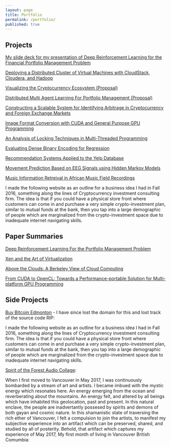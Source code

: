 ```yaml
---
layout: page
title: Portfolio
permalink: /portfolio/
published: true
---
```

## Projects

[My slide deck for my presentation of Deep Reinforcement Learning for the Financial Portfolio Management Problem](/pdf/DeepTrading.pptx)

[Deploying a Distributed Cluster of Virtual Machines with CloudStack, Cloudera, and Hadoop](/pdf/ClouderaClusterDeploy.pdf)

[Visualizing the Cryptocurrency Ecosystem (Proposal)](/pdf/733_proposal.pdf)

[Distributed Multi Agent Learning For Portfolio Management (Proposal)](/pdf/756-proposal.pdf)

[Constructing a Scalable System for Identifying Arbitrage in Cryptocurrency and Foreign Exchange Markets](/pdf/constructing-scalable-system.pdf)

[Image Format Conversion with CUDA and General Purpose GPU Programming](/pdf/image-format-conversion.pdf)

[An Analysis of Locking Techniques in Multi-Threaded Programming](/pdf/analysis-locking-techniques.pdf)

[Evaluating Dense Binary Encoding for Regression](/pdf/evaluating-dense-binary.pdf)

[Recommendation Systems Applied to the Yelp Database](/pdf/Recomm_Yelp.pdf)

[Movement Prediction Based on EEG Signals using Hidden Markov Models](/pdf/eeg-project.pdf)

[Music Information Retreival in African Music Field Recordings](/pdf/Music_Information_Retreival.pdf)

I made the following website as an outline for a business idea I had in Fall 2016, something along the lines of Cryptocurrency investment consulting firm. The idea is that if you could have a physical store front where customers can come in and purchase a very simple crypto-investment plan, similar to mutual funds at the bank, then you tap into a large demographic of people which are marginalized from the crypto-investment space due to inadequate internet navigating skills.

## Paper Summaries

[Deep Reinforcement Learning For the Portfolio Management Problem](/pdf/DRL_PMP_Summary.pdf)

[Xen and the Art of Virtualization](/pdf/756-Xen-Summary.pdf)

[Above the Clouds: A Berkeley View of Cloud Computing](/pdf/AboveTheClouds.pdf)

[From CUDA to OpenCL: Towards a Performance-portable Solution for Multi-platform GPU Programming](/pdf/CUDA_Paper_Report.pdf)

## Side Projects

[Buy Bitcoin Edmonton]() - I have since lost the domain for this and lost track of the source code RIP:

I made the following website as an outline for a business idea I had in Fall 2016, something along the lines of Cryptocurrency investment consulting firm. The idea is that if you could have a physical store front where customers can come in and purchase a very simple crypto-investment plan, similar to mutual funds at the bank, then you tap into a large demographic of people which are marginalized from the crypto-investment space due to inadequate internet navigating skills.

[Spirit of the Forest Audio Collage](https://soundcloud.com/shawn-anderson-796291663/spirit-of-the-forest-audio-collage):

When I first moved to Vancouver in May 2017, I was continuously bombarded by a stream of art and artists. I became imbued with the mystic energy which resonates here. An energy emerging from the ocean and reverberating about the mountains. An energy felt, and altered by all beings which have inhabited this geolocation, past and present. In this natural enclave, the people are inadvertantly possesed by spirits and demons of both gayan and cosmic nature. In this shamanistic state of traversing the rich ether of Vancouver, I felt a compulsion to join the artists, to manifest my subjective experience into an artifact which can be preserved, shared, and studied by all of posterity. Behold, that artifact which captures my experience of May 2017, My first month of living in Vancouver British Comumbia:
